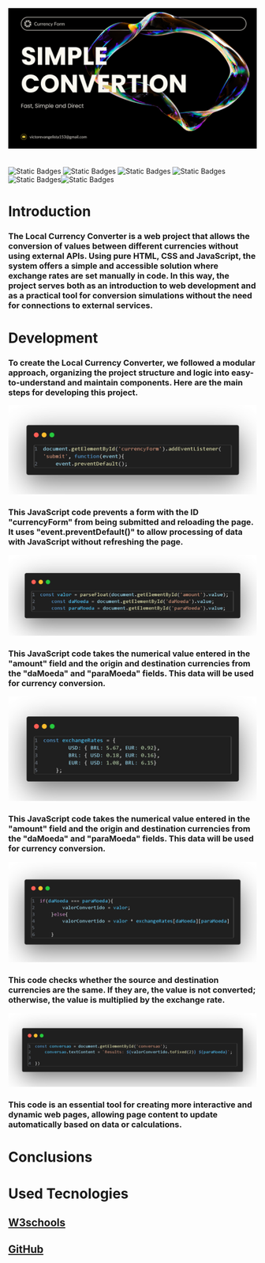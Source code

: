 <img src="images/img introduction.png" style="margin-bottom: 20px;">

<img alt="Static Badges" src="https://img.shields.io/badge/version-1.1.2-blue"> <img alt="Static Badges" src="https://img.shields.io/badge/JS--green"> <img alt="Static Badges" src="https://img.shields.io/badge/CSS--green"> <img alt="Static Badges" src="https://img.shields.io/badge/HTML--green"> <img alt="Static Badges" src="https://img.shields.io/badge/English--purple"><img alt="Static Badges" src="https://img.shields.io/badge/BootStrap-5.0-blue">

# Introduction

### The Local Currency Converter is a web project that allows the conversion of values ​​between different currencies without using external APIs. Using pure HTML, CSS and JavaScript, the system offers a simple and accessible solution where exchange rates are set manually in code. In this way, the project serves both as an introduction to web development and as a practical tool for conversion simulations without the need for connections to external services.

# Development

### To create the Local Currency Converter, we followed a modular approach, organizing the project structure and logic into easy-to-understand and maintain components. Here are the main steps for developing this project.

<img src="images/function 1.png">

### This JavaScript code prevents a form with the ID "currencyForm" from being submitted and reloading the page. It uses "event.preventDefault()" to allow processing of data with JavaScript without refreshing the page.

<img src="images/function 2.png">

### This JavaScript code takes the numerical value entered in the "amount" field and the origin and destination currencies from the "daMoeda" and "paraMoeda" fields. This data will be used for currency conversion.

<img src="images/function 3.png">

### This JavaScript code takes the numerical value entered in the "amount" field and the origin and destination currencies from the "daMoeda" and "paraMoeda" fields. This data will be used for currency conversion.

<img src="images/function 4.png">

### This code checks whether the source and destination currencies are the same. If they are, the value is not converted; otherwise, the value is multiplied by the exchange rate.

<img src="images/function 5.png">

### This code is an essential tool for creating more interactive and dynamic web pages, allowing page content to update automatically based on data or calculations.

# Conclusions

# Used Tecnologies

## [W3schools](https://www.w3schools.com/)
## [GitHub](https://github.com/)
